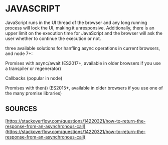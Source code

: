 

# JAVASCRIPT

JavaScript runs in the UI thread of the browser and any long running process will lock the UI, making it unresponsive. Additionally, there is an upper limit on the execution time for JavaScript and the browser will ask the user whether to continue the execution or not.

 three available solutions for hanfling async operations in current browsers, and node 7+:
 
 
Promises with async/await (ES2017+, available in older browsers if you use a transpiler or regenerator)
 
Callbacks (popular in node)

Promises with then() (ES2015+, available in older browsers if you use one of the many promise libraries)



## SOURCES

[https://stackoverflow.com/questions/14220321/how-to-return-the-response-from-an-asynchronous-call](https://stackoverflow.com/questions/14220321/how-to-return-the-response-from-an-asynchronous-call)
